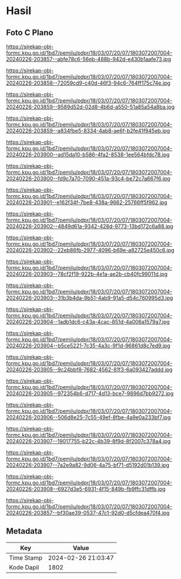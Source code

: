 # Hasil

## Foto C Plano

https://sirekap-obj-formc.kpu.go.id/1bd7/pemilu/pdpr/18/03/07/20/07/1803072007004-20240226-203857--abfe78c6-56eb-488b-942d-e430b1aafe73.jpg

https://sirekap-obj-formc.kpu.go.id/1bd7/pemilu/pdpr/18/03/07/20/07/1803072007004-20240226-203858--72059cd9-c40d-46f3-94c6-764ff175c74e.jpg

https://sirekap-obj-formc.kpu.go.id/1bd7/pemilu/pdpr/18/03/07/20/07/1803072007004-20240226-203859--9589d52d-02d8-4b6d-a550-51a85a54a8ba.jpg

https://sirekap-obj-formc.kpu.go.id/1bd7/pemilu/pdpr/18/03/07/20/07/1803072007004-20240226-203859--a834fbe5-8334-4ab8-ae6f-b2fe41f945eb.jpg

https://sirekap-obj-formc.kpu.go.id/1bd7/pemilu/pdpr/18/03/07/20/07/1803072007004-20240226-203900--ad15da10-b586-4fa2-8538-1ee564bfdc78.jpg

https://sirekap-obj-formc.kpu.go.id/1bd7/pemilu/pdpr/18/03/07/20/07/1803072007004-20240226-203900--fd9c7a70-7090-451a-93c4-be72c7a667f6.jpg

https://sirekap-obj-formc.kpu.go.id/1bd7/pemilu/pdpr/18/03/07/20/07/1803072007004-20240226-203901--e162f34f-7be8-438a-9662-25766ff5f962.jpg

https://sirekap-obj-formc.kpu.go.id/1bd7/pemilu/pdpr/18/03/07/20/07/1803072007004-20240226-203902--4849d61a-9342-428d-9773-13bd172c6a88.jpg

https://sirekap-obj-formc.kpu.go.id/1bd7/pemilu/pdpr/18/03/07/20/07/1803072007004-20240226-203902--22eb86fb-2977-4096-b69e-a82725e450c6.jpg

https://sirekap-obj-formc.kpu.go.id/1bd7/pemilu/pdpr/18/03/07/20/07/1803072007004-20240226-203903--78cf2f19-922b-4e1a-ae2b-cb40fc99011d.jpg

https://sirekap-obj-formc.kpu.go.id/1bd7/pemilu/pdpr/18/03/07/20/07/1803072007004-20240226-203903--31b3b4da-9b51-4ab9-91a5-d54c760995d3.jpg

https://sirekap-obj-formc.kpu.go.id/1bd7/pemilu/pdpr/18/03/07/20/07/1803072007004-20240226-203904--1adb1dc6-c43a-4cac-851d-4a006a1579a7.jpg

https://sirekap-obj-formc.kpu.go.id/1bd7/pemilu/pdpr/18/03/07/20/07/1803072007004-20240226-203904--b5ce5221-7c35-4a3c-9f1d-96861d8c7ed9.jpg

https://sirekap-obj-formc.kpu.go.id/1bd7/pemilu/pdpr/18/03/07/20/07/1803072007004-20240226-203905--9c24bbf8-7682-4562-81f3-6a093427addd.jpg

https://sirekap-obj-formc.kpu.go.id/1bd7/pemilu/pdpr/18/03/07/20/07/1803072007004-20240226-203905--972354b6-d717-4d13-bce7-9896d7bb9272.jpg

https://sirekap-obj-formc.kpu.go.id/1bd7/pemilu/pdpr/18/03/07/20/07/1803072007004-20240226-203906--506d8e25-7c55-49ef-8fbe-4a9e0a233bf7.jpg

https://sirekap-obj-formc.kpu.go.id/1bd7/pemilu/pdpr/18/03/07/20/07/1803072007004-20240226-203907--19017755-b22c-4b39-8f9d-8f2007c378a4.jpg

https://sirekap-obj-formc.kpu.go.id/1bd7/pemilu/pdpr/18/03/07/20/07/1803072007004-20240226-203907--7a2e9a82-9d06-4a75-bf71-d5192d01b139.jpg

https://sirekap-obj-formc.kpu.go.id/1bd7/pemilu/pdpr/18/03/07/20/07/1803072007004-20240226-203908--6927d3e5-6931-4f15-849b-fb9ffc31dffb.jpg

https://sirekap-obj-formc.kpu.go.id/1bd7/pemilu/pdpr/18/03/07/20/07/1803072007004-20240226-203857--bf30ae39-0537-47c1-92d0-d5cfdea470f4.jpg


## Metadata

| Key        | Value               |
| ---------- | ------------------- |
| Time Stamp | 2024-02-26 21:03:47 |
| Kode Dapil | 1802                |



